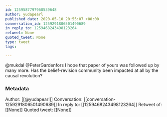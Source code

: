 ```yaml
---
id: 1259587797968539648
author: yudapearl
published_date: 2020-05-10 20:55:07 +00:00
conversation_id: 1259291806501490689
in_reply_to: 1259468243498123264
retweet: None
quoted_tweet: None
type: tweet
tags:

---
```


@mukdal @PeterGardenfors I hope that paper of yours was followed up by many more. Has the belief-revision community been impacted at all by the causal revolution?

### Metadata

Author: [[@yudapearl]]
Conversation: [[conversation-1259291806501490689]]
In reply to: [[1259468243498123264]]
Retweet of: [[None]]
Quoted tweet: [[None]]
